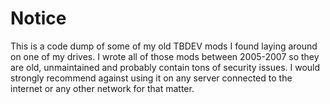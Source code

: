 # Notice

This is a code dump of some of my old TBDEV mods I found laying around on one
of my drives. I wrote all of those mods between 2005-2007 so they are old,
unmaintained and probably contain tons of security issues. I would strongly
recommend against using it on any server connected to the internet or any
other network for that matter.
